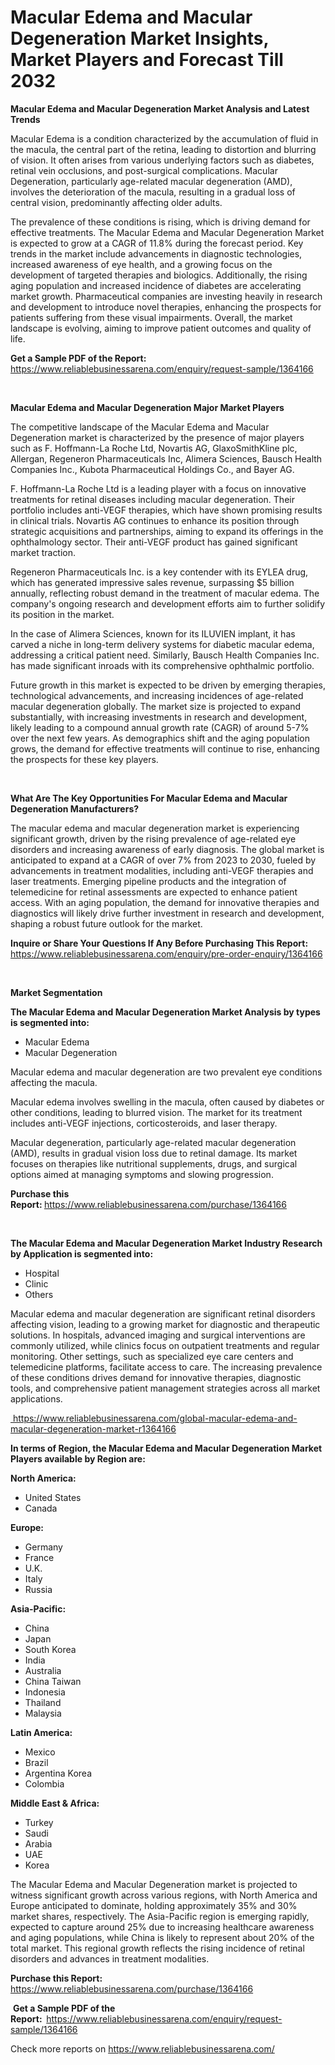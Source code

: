 <p><h1>Macular Edema and Macular Degeneration Market Insights, Market Players and Forecast Till 2032</h1></p><p><strong>Macular Edema and Macular Degeneration Market Analysis and Latest Trends</strong></p>
<p><p>Macular Edema is a condition characterized by the accumulation of fluid in the macula, the central part of the retina, leading to distortion and blurring of vision. It often arises from various underlying factors such as diabetes, retinal vein occlusions, and post-surgical complications. Macular Degeneration, particularly age-related macular degeneration (AMD), involves the deterioration of the macula, resulting in a gradual loss of central vision, predominantly affecting older adults.</p><p>The prevalence of these conditions is rising, which is driving demand for effective treatments. The Macular Edema and Macular Degeneration Market is expected to grow at a CAGR of 11.8% during the forecast period. Key trends in the market include advancements in diagnostic technologies, increased awareness of eye health, and a growing focus on the development of targeted therapies and biologics. Additionally, the rising aging population and increased incidence of diabetes are accelerating market growth. Pharmaceutical companies are investing heavily in research and development to introduce novel therapies, enhancing the prospects for patients suffering from these visual impairments. Overall, the market landscape is evolving, aiming to improve patient outcomes and quality of life.</p></p>
<p><strong>Get a Sample PDF of the Report:&nbsp;</strong> <a href="https://www.reliablebusinessarena.com/enquiry/request-sample/1364166?utm_campaign=2413&utm_medium=2&utm_source=Github&utm_content=ia&utm_term=03032025&utm_id=macular-edema-and-macular-degeneration">https://www.reliablebusinessarena.com/enquiry/request-sample/1364166</a></p>
<p>&nbsp;</p>
<p><strong>Macular Edema and Macular Degeneration Major Market Players</strong></p>
<p><p>The competitive landscape of the Macular Edema and Macular Degeneration market is characterized by the presence of major players such as F. Hoffmann-La Roche Ltd, Novartis AG, GlaxoSmithKline plc, Allergan, Regeneron Pharmaceuticals Inc, Alimera Sciences, Bausch Health Companies Inc., Kubota Pharmaceutical Holdings Co., and Bayer AG. </p><p>F. Hoffmann-La Roche Ltd is a leading player with a focus on innovative treatments for retinal diseases including macular degeneration. Their portfolio includes anti-VEGF therapies, which have shown promising results in clinical trials. Novartis AG continues to enhance its position through strategic acquisitions and partnerships, aiming to expand its offerings in the ophthalmology sector. Their anti-VEGF product has gained significant market traction.</p><p>Regeneron Pharmaceuticals Inc. is a key contender with its EYLEA drug, which has generated impressive sales revenue, surpassing $5 billion annually, reflecting robust demand in the treatment of macular edema. The company's ongoing research and development efforts aim to further solidify its position in the market.</p><p>In the case of Alimera Sciences, known for its ILUVIEN implant, it has carved a niche in long-term delivery systems for diabetic macular edema, addressing a critical patient need. Similarly, Bausch Health Companies Inc. has made significant inroads with its comprehensive ophthalmic portfolio.</p><p>Future growth in this market is expected to be driven by emerging therapies, technological advancements, and increasing incidences of age-related macular degeneration globally. The market size is projected to expand substantially, with increasing investments in research and development, likely leading to a compound annual growth rate (CAGR) of around 5-7% over the next few years. As demographics shift and the aging population grows, the demand for effective treatments will continue to rise, enhancing the prospects for these key players.</p></p>
<p>&nbsp;</p>
<p><strong>What Are The Key Opportunities For Macular Edema and Macular Degeneration Manufacturers?</strong></p>
<p><p>The macular edema and macular degeneration market is experiencing significant growth, driven by the rising prevalence of age-related eye disorders and increasing awareness of early diagnosis. The global market is anticipated to expand at a CAGR of over 7% from 2023 to 2030, fueled by advancements in treatment modalities, including anti-VEGF therapies and laser treatments. Emerging pipeline products and the integration of telemedicine for retinal assessments are expected to enhance patient access. With an aging population, the demand for innovative therapies and diagnostics will likely drive further investment in research and development, shaping a robust future outlook for the market.</p></p>
<p><strong>Inquire or Share Your Questions If Any Before Purchasing This Report:</strong> <a href="https://www.reliablebusinessarena.com/enquiry/pre-order-enquiry/1364166?utm_campaign=2413&utm_medium=2&utm_source=Github&utm_content=ia&utm_term=03032025&utm_id=macular-edema-and-macular-degeneration">https://www.reliablebusinessarena.com/enquiry/pre-order-enquiry/1364166</a></p>
<p>&nbsp;</p>
<p><strong>Market Segmentation</strong></p>
<p><strong>The Macular Edema and Macular Degeneration Market Analysis by types is segmented into:</strong></p>
<p><ul><li>Macular Edema</li><li>Macular Degeneration</li></ul></p>
<p><p>Macular edema and macular degeneration are two prevalent eye conditions affecting the macula.</p><p>Macular edema involves swelling in the macula, often caused by diabetes or other conditions, leading to blurred vision. The market for its treatment includes anti-VEGF injections, corticosteroids, and laser therapy.</p><p>Macular degeneration, particularly age-related macular degeneration (AMD), results in gradual vision loss due to retinal damage. Its market focuses on therapies like nutritional supplements, drugs, and surgical options aimed at managing symptoms and slowing progression.</p></p>
<p><strong>Purchase this Report:&nbsp;</strong><a href="https://www.reliablebusinessarena.com/purchase/1364166?utm_campaign=2413&utm_medium=2&utm_source=Github&utm_content=ia&utm_term=03032025&utm_id=macular-edema-and-macular-degeneration">https://www.reliablebusinessarena.com/purchase/1364166</a></p>
<p>&nbsp;</p>
<p><strong>The Macular Edema and Macular Degeneration Market Industry Research by Application is segmented into:</strong></p>
<p><ul><li>Hospital</li><li>Clinic</li><li>Others</li></ul></p>
<p><p>Macular edema and macular degeneration are significant retinal disorders affecting vision, leading to a growing market for diagnostic and therapeutic solutions. In hospitals, advanced imaging and surgical interventions are commonly utilized, while clinics focus on outpatient treatments and regular monitoring. Other settings, such as specialized eye care centers and telemedicine platforms, facilitate access to care. The increasing prevalence of these conditions drives demand for innovative therapies, diagnostic tools, and comprehensive patient management strategies across all market applications.</p></p>
<p><a href="https://www.reliablebusinessarena.com/global-macular-edema-and-macular-degeneration-market-r1364166?utm_campaign=2413&utm_medium=2&utm_source=Github&utm_content=ia&utm_term=03032025&utm_id=macular-edema-and-macular-degeneration">&nbsp;https://www.reliablebusinessarena.com/global-macular-edema-and-macular-degeneration-market-r1364166</a></p>
<p><strong>In terms of Region, the Macular Edema and Macular Degeneration Market Players available by Region are:</strong></p>
<p>
    <p> <strong> North America: </strong>
        <ul>
            <li>United States</li>
            <li>Canada</li>
        </ul>
        </p> 
    <p> <strong> Europe: </strong>
        <ul>
            <li>Germany</li>
            <li>France</li>
            <li>U.K.</li>
            <li>Italy</li>
            <li>Russia</li>
        </ul>
        </p> 
    <p> <strong> Asia-Pacific: </strong>
        <ul>
            <li>China</li>
            <li>Japan</li>
            <li>South Korea</li>
            <li>India</li>
            <li>Australia</li>
            <li>China Taiwan</li>
            <li>Indonesia</li>
            <li>Thailand</li>
            <li>Malaysia</li>
        </ul>
        </p> 
    <p> <strong> Latin America: </strong>
        <ul>
            <li>Mexico</li>
            <li>Brazil</li>
            <li>Argentina Korea</li>
            <li>Colombia</li>
        </ul>
        </p> 
    <p> <strong> Middle East & Africa: </strong>
        <ul>
            <li>Turkey</li>
            <li>Saudi</li>
            <li>Arabia</li>
            <li>UAE</li>
            <li>Korea</li>
        </ul>
    </p>
    </p>
<p><p>The Macular Edema and Macular Degeneration market is projected to witness significant growth across various regions, with North America and Europe anticipated to dominate, holding approximately 35% and 30% market shares, respectively. The Asia-Pacific region is emerging rapidly, expected to capture around 25% due to increasing healthcare awareness and aging populations, while China is likely to represent about 20% of the total market. This regional growth reflects the rising incidence of retinal disorders and advances in treatment modalities.</p></p>
<p><strong>Purchase this Report: </strong><a href="https://www.reliablebusinessarena.com/purchase/1364166?utm_campaign=2413&utm_medium=2&utm_source=Github&utm_content=ia&utm_term=03032025&utm_id=macular-edema-and-macular-degeneration">https://www.reliablebusinessarena.com/purchase/1364166</a></p>
<p>&nbsp;<strong>Get a Sample PDF of the Report:&nbsp;&nbsp;</strong><a href="https://www.reliablebusinessarena.com/enquiry/request-sample/1364166?utm_campaign=2413&utm_medium=2&utm_source=Github&utm_content=ia&utm_term=03032025&utm_id=macular-edema-and-macular-degeneration">https://www.reliablebusinessarena.com/enquiry/request-sample/1364166</a></p>
<p><strong></strong></p>
<p>Check more reports on <a href="https://www.reliablebusinessarena.com/?utm_campaign=2413&utm_medium=2&utm_source=Github&utm_content=ia&utm_term=03032025&utm_id=macular-edema-and-macular-degeneration">https://www.reliablebusinessarena.com/</a></p>